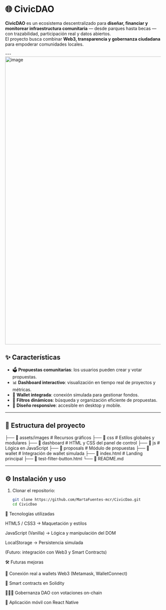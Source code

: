 # 🌐 CivicDAO

**CivicDAO** es un ecosistema descentralizado para **diseñar, financiar y monitorear infraestructura comunitaria** — desde parques hasta becas — con trazabilidad, participación real y datos abiertos.  
El proyecto busca combinar **Web3, transparencia y gobernanza ciudadana** para empoderar comunidades locales.




---<img width="1894" height="930" alt="image" src="https://github.com/user-attachments/assets/df17e148-6b04-4ccc-a22b-803ca6cb8e26" />


## ✨ Características
- 🗳️ **Propuestas comunitarias**: los usuarios pueden crear y votar propuestas.
- 📊 **Dashboard interactivo**: visualización en tiempo real de proyectos y métricas.
- 👛 **Wallet integrada**: conexión simulada para gestionar fondos.
- 🔎 **Filtros dinámicos**: búsqueda y organización eficiente de propuestas.
- 📱 **Diseño responsive**: accesible en desktop y mobile.

---

## 📂 Estructura del proyecto


├── 📁 assets/images # Recursos gráficos
├── 📁 css # Estilos globales y modulares
├── 📁 dashboard # HTML y CSS del panel de control
├── 📁 js # Lógica en JavaScript
├── 📁 proposals # Módulo de propuestas
├── 📁 wallet # Integración de wallet simulada
├── 📄 index.html # Landing principal
├── 📄 test-filter-button.html
└── 📄 README.md


---

## ⚙️ Instalación y uso

1. Clonar el repositorio:
   ```bash
   git clone https://github.com/MartaFuentes-mcr/CivicDao.git
   cd CivicDao


🚀 Tecnologías utilizadas

HTML5 / CSS3 → Maquetación y estilos

JavaScript (Vanilla) → Lógica y manipulación del DOM

LocalStorage → Persistencia simulada

(Futuro: integración con Web3 y Smart Contracts)


🛠️ Futuras mejoras

🔗 Conexión real a wallets Web3 (Metamask, WalletConnect)

📡 Smart contracts en Solidity

🧑‍🤝‍🧑 Gobernanza DAO con votaciones on-chain

📱 Aplicación móvil con React Native


